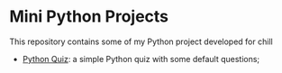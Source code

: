 # Mini Python Projects
This repository contains some of my Python project developed for chill

- [Python Quiz](/Python%20Quiz/): a simple Python quiz with some default questions;
